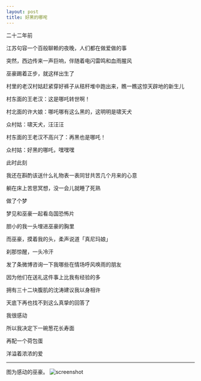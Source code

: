 ```yaml
---
layout: post
title: 好黑的哪咤
---
```

二十二年前

江苏句容一个百般聊赖的夜晚，人们都在做爱做的事

突然，西边传来一声巨响，伴随着电闪雷鸣和血雨腥风

巫豪踢着正步，就这样出生了

村里的老汉村姑赶紧穿好裤子从秸秆堆中跑出来，瞧一瞧这惊天辟地的新生儿


村东面的王老汉：这是哪吒转世啊！

村北面的许大娘：哪吒哪有这么黑的，这明明是啸天犬

众村姑：啸天犬，汪汪汪

村东面的王老汉不高兴了：再黑也是哪吒！

众村姑：好黑的哪吒，嘿嘿嘿

此时此刻

我还在斟酌该送什么礼物表一表同甘共苦几个月来的心意

躺在床上苦思冥想，没一会儿就睡了死熟

做了个梦

梦见和巫豪一起看岛国恐怖片

胆小的我一头埋进巫豪的胸里

而巫豪，摸着我的头，柔声说道「真尼玛娘」

刹那惊醒，一头冷汗

发了条微博咨询一下我哪些在情场呼风唤雨的朋友

因为他们在送礼这件事上比我有经验的多

拥有三十二块腹肌的沈涛建议我以身相许

天底下再也找不到这么真挚的回答了

我很感动

所以我决定下一碗葱花长寿面

再配一个荷包蛋

洋溢着浓浓的爱

--------------------

图为感动的巫豪。
![screenshot](http://b274.photo.store.qq.com/psb?/baf23fcf-44c6-45f3-8421-3727345f9986/6*FeoWk55BNFZaKFefX26GiidzxWPdKef25sWn9fOwA!/b/dDM*WqMuBwAA&bo=WAIgAwAAAAABAF4!&su=0160924769&rf=2-9)